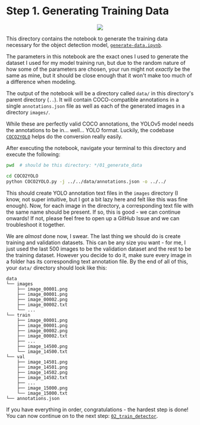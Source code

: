 # Step 1. Generating Training Data

<p align="center">
  <img src="https://user-images.githubusercontent.com/31417712/215226689-85b2addd-ef27-445c-aedd-3dbf6c28e516.png">
</p>

This directory contains the notebook to generate the training data necessary for the object detection model, [``generate-data.ipynb``](generate-data.ipynb).

The parameters in this notebook are the exact ones I used to generate the dataset I used for my model training run, but due to the random nature of how some of the parameters are chosen, your run might not _exactly_ be the same as mine, but it should be close enough that it won't make too much of a difference when modeling.

The output of the notebook will be a directory called ``data/`` in this directory's parent directory (``..``). It will contain COCO-compatible annotations in a single ``annotations.json`` file as well as each of the generated images in a directory ``images/``.

While these are perfectly valid COCO annotations, the YOLOv5 model needs the annotations to be in... well... YOLO format. Luckily, the codebase [``COCO2YOLO``](https://github.com/alexmihalyk23/COCO2YOLO/tree/91d6f5c687209a7eaeb0db12ece17d44ca271a58) helps do the conversion really easily.

After executing the notebook, navigate your terminal to this directory and execute the following:

```bash
pwd  # should be this directory: */01_generate_data

cd COCO2YOLO
python COCO2YOLO.py -j ../../data/annotations.json -o ../../
```

This should create YOLO annotation text files in the ``images`` directory (I know, not super intuitive, but I got a bit lazy here and felt like this was fine enough). Now, for each image in the directory, a corresponding text file with the same name should be present. If so, this is good - we can continue onwards! If not, please feel free to open up a GitHub Issue and we can troubleshoot it together.

We are _almost_ done now, I swear. The last thing we should do is create training and validation datasets. This can be any size you want - for me, I just used the last 500 images to be the validation dataset and the rest to be the training dataset. However you decide to do it, make sure every image in a folder has its corresponding text annotation file. By the end of all of this, your ``data/`` directory should look like this:

```
data
└── images
    ├── image_00001.png
    ├── image_00001.png
    ├── image_00002.png
    ├── image_00002.txt
    └── ...
└── train
    ├── image_00001.png
    ├── image_00001.png
    ├── image_00002.png
    ├── image_00002.txt
    ├── ...
    ├── image_14500.png
    └── image_14500.txt
└── val
    ├── image_14501.png
    ├── image_14501.png
    ├── image_14502.png
    ├── image_14502.txt
    ├── ...
    ├── image_15000.png
    └── image_15000.txt
└── annotations.json
```

If you have everything in order, congratulations - the hardest step is done! You can now continue on to the next step: [``02_train_detector``](../02_train_detector).
